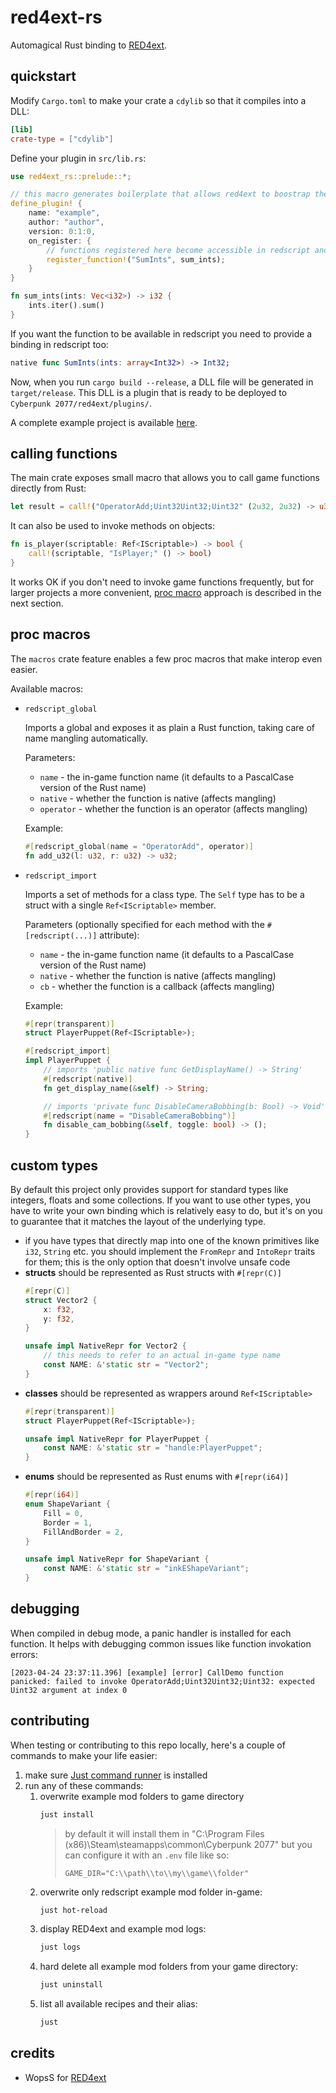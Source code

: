 # red4ext-rs
Automagical Rust binding to [RED4ext](https://github.com/WopsS/RED4ext.SDK).

## quickstart
Modify `Cargo.toml` to make your crate a `cdylib` so that it compiles into a DLL:
```toml
[lib]
crate-type = ["cdylib"]
```
Define your plugin in `src/lib.rs`:
```rust
use red4ext_rs::prelude::*;

// this macro generates boilerplate that allows red4ext to boostrap the plugin
define_plugin! {
    name: "example",
    author: "author",
    version: 0:1:0,
    on_register: {
        // functions registered here become accessible in redscript and CET under the name provided as the first parameter
        register_function!("SumInts", sum_ints);
    }
}

fn sum_ints(ints: Vec<i32>) -> i32 {
    ints.iter().sum()
}
```
If you want the function to be available in redscript you need to provide a binding in redscript too:
```swift
native func SumInts(ints: array<Int32>) -> Int32;
```
Now, when you run `cargo build --release`, a DLL file will be generated in `target/release`.
This DLL is a plugin that is ready to be deployed to `Cyberpunk 2077/red4ext/plugins/`.

A complete example project is available [here](https://github.com/jac3km4/red4ext-rs-example).

## calling functions
The main crate exposes small macro that allows you to call game functions directly from Rust:
```rs
let result = call!("OperatorAdd;Uint32Uint32;Uint32" (2u32, 2u32) -> u32);
```
It can also be used to invoke methods on objects:
```rs
fn is_player(scriptable: Ref<IScriptable>) -> bool {
    call!(scriptable, "IsPlayer;" () -> bool)
}
```
It works OK if you don't need to invoke game functions frequently, but for larger projects a more
convenient, [proc macro](#proc-macros) approach is described in the next section.

## proc macros
The `macros` crate feature enables a few proc macros that make interop even easier.

Available macros:
- `redscript_global`
  
  Imports a global and exposes it as plain a Rust function,
  taking care of name mangling automatically.

  Parameters:
    - `name` - the in-game function name (it defaults to a PascalCase version of the Rust name)
    - `native` - whether the function is native (affects mangling)
    - `operator` - whether the function is an operator (affects mangling)
  
  Example:
    ```rs
    #[redscript_global(name = "OperatorAdd", operator)]
    fn add_u32(l: u32, r: u32) -> u32;
    ```
- `redscript_import`

  Imports a set of methods for a class type. The `Self` type has to be a struct with a single `Ref<IScriptable>` member.

  Parameters (optionally specified for each method with the `#[redscript(...)]` attribute):
    - `name` - the in-game function name (it defaults to a PascalCase version of the Rust name)
    - `native` - whether the function is native (affects mangling)
    - `cb` - whether the function is a callback (affects mangling)
  
  Example:
    ```rs
    #[repr(transparent)]
    struct PlayerPuppet(Ref<IScriptable>);

    #[redscript_import]
    impl PlayerPuppet {
        // imports 'public native func GetDisplayName() -> String'
        #[redscript(native)]
        fn get_display_name(&self) -> String;

        // imports 'private func DisableCameraBobbing(b: Bool) -> Void'
        #[redscript(name = "DisableCameraBobbing")]
        fn disable_cam_bobbing(&self, toggle: bool) -> ();
    }
    ```

## custom types
By default this project only provides support for standard types like integers, floats and some collections.
If you want to use other types, you have to write your own binding which is relatively easy to do,
but it's on you to guarantee that it matches the layout of the underlying type.
- if you have types that directly map into one of the known primitives like `i32`, `String` etc.
  you should implement the `FromRepr` and `IntoRepr` traits for them;
  this is the only option that doesn't involve unsafe code
- **structs** should be represented as Rust structs with `#[repr(C)]`
    ```rs
    #[repr(C)]
    struct Vector2 {
        x: f32,
        y: f32,
    }

    unsafe impl NativeRepr for Vector2 {
        // this needs to refer to an actual in-game type name
        const NAME: &'static str = "Vector2";
    }
    ```
- **classes** should be represented as wrappers around `Ref<IScriptable>`
    ```rs
    #[repr(transparent)]
    struct PlayerPuppet(Ref<IScriptable>);

    unsafe impl NativeRepr for PlayerPuppet {
        const NAME: &'static str = "handle:PlayerPuppet";
    }
    ```
- **enums** should be represented as Rust enums with `#[repr(i64)]`
    ```rs
    #[repr(i64)]
    enum ShapeVariant {
        Fill = 0,
        Border = 1,
        FillAndBorder = 2,
    }

    unsafe impl NativeRepr for ShapeVariant {
        const NAME: &'static str = "inkEShapeVariant";
    }
    ```

## debugging
When compiled in debug mode, a panic handler is installed for each function. It helps with debugging common issues like function invokation errors:
```log
[2023-04-24 23:37:11.396] [example] [error] CallDemo function panicked: failed to invoke OperatorAdd;Uint32Uint32;Uint32: expected Uint32 argument at index 0
```

## contributing
When testing or contributing to this repo locally, here's a couple of commands to make your life easier:
1. make sure [Just command runner](https://github.com/casey/just#installation) is installed
2. run any of these commands:
   1. overwrite example mod folders to game directory
      ```sh
      just install
      ```
      > by default it will install them in "C:\Program Files (x86)\Steam\steamapps\common\Cyberpunk 2077"
      > but you can configure it with an `.env` file like so:
      > ```.env
      > GAME_DIR="C:\\path\\to\\my\\game\\folder"
      > ```
    2. overwrite only redscript example mod folder in-game:
       ```sh
       just hot-reload
       ```
    3. display RED4ext and example mod logs:
       ```sh
       just logs
       ```
    4. hard delete all example mod folders from your game directory:
       ```sh
       just uninstall
       ```
    5. list all available recipes and their alias:
       ```sh
       just
       ```

## credits
- WopsS for [RED4ext](https://github.com/WopsS/RED4ext.SDK)
